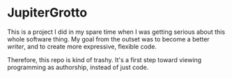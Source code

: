 # JupiterGrotto

This is a project I did in my spare time when I was getting serious about this whole software thing.
My goal from the outset was to become a better *writer*, and to create more expressive, flexible code.

Therefore, this repo is kind of trashy. It's a first step toward viewing programming as authorship, instead of just code.
